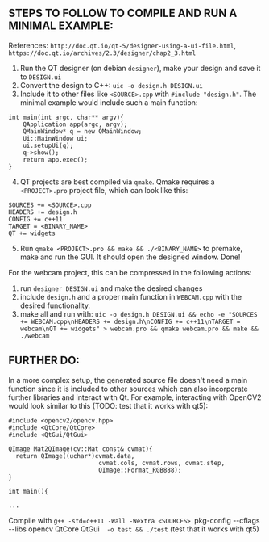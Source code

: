 ## STEPS TO FOLLOW TO COMPILE AND RUN A MINIMAL EXAMPLE:

References: `http://doc.qt.io/qt-5/designer-using-a-ui-file.html`, `https://doc.qt.io/archives/2.3/designer/chap2_3.html`

1. Run the QT designer (on debian `designer`), make your design and save it to `DESIGN.ui`
2. Convert the design to C++: `uic -o design.h DESIGN.ui`
3. Include it to other files like `<SOURCE>.cpp` with `#include "design.h"`. The minimal example would include such a main function:

```
int main(int argc, char** argv){
    QApplication app(argc, argv);
    QMainWindow* q = new QMainWindow;
    Ui::MainWindow ui;
    ui.setupUi(q);
    q->show();
    return app.exec();
}
```
4. QT projects are best compiled via `qmake`. Qmake requires a `<PROJECT>.pro` project file, which can look like this:

```
SOURCES += <SOURCE>.cpp
HEADERS += design.h
CONFIG += c++11
TARGET = <BINARY_NAME>
QT += widgets

```

5. Run `qmake <PROJECT>.pro && make && ./<BINARY_NAME>` to premake, make and run the GUI. It should open the designed window. Done!


For the webcam project, this can be compressed in the following actions:

1. run `designer DESIGN.ui` and make the desired changes
2. include `design.h` and a proper main function in `WEBCAM.cpp` with the desired functionality.
3. make all and run with: `uic -o design.h DESIGN.ui && echo -e "SOURCES += WEBCAM.cpp\nHEADERS += design.h\nCONFIG += c++11\nTARGET = webcam\nQT += widgets" > webcam.pro && qmake webcam.pro && make && ./webcam`

## FURTHER DO:

In a more complex setup, the generated source file doesn't need a main function since it is included to other sources which can also incorporate further libraries and interact with Qt. For example, interacting with OpenCV2  would look similar to this (TODO: test that it works with qt5):

```
#include <opencv2/opencv.hpp>
#include <QtCore/QtCore>
#include <QtGui/QtGui>

QImage Mat2QImage(cv::Mat const& cvmat){
  return QImage((uchar*)cvmat.data,
                         cvmat.cols, cvmat.rows, cvmat.step,
                         QImage::Format_RGB888);
}

int main(){

...

```

Compile with `g++ -std=c++11 -Wall -Wextra <SOURCES> `pkg-config --cflags --libs opencv QtCore QtGui`  -o test && ./test` (test that it works with qt5)



